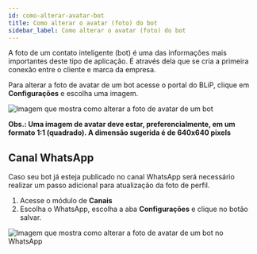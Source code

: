 ```yaml
---
id: como-alterar-avatar-bot
title: Como alterar o avatar (foto) do bot
sidebar_label: Como alterar o avatar (foto) do bot
---
```


A foto de um contato inteligente (bot) é uma das informações mais importantes deste tipo de aplicação. É através dela que se cria a primeira conexão entre o cliente e marca da empresa.

Para alterar a foto de avatar de um bot acesse o portal do BLiP, clique em **Configurações** e escolha uma imagem. 

![Imagem que mostra como alterar a foto de avatar de um bot](/img/management/profile-avatar.png)

**Obs.: Uma imagem de avatar deve estar, preferencialmente, em um formato 1:1 (quadrado). A dimensão sugerida é de 640x640 pixels**

## Canal WhatsApp

Caso seu bot já esteja publicado no canal WhatsApp será necessário realizar um passo adicional para atualização da foto de perfil.

1. Acesse o módulo de **Canais**  
2. Escolha o WhatsApp, escolha a aba **Configurações** e clique no botão salvar.

![Imagem que mostra como alterar a foto de avatar de um bot no WhatsApp](/img/management/avatar-whatsapp.png)

<!-- Rating frame -->
<script type="text/javascript" src="/scripts/rating.js"></script>